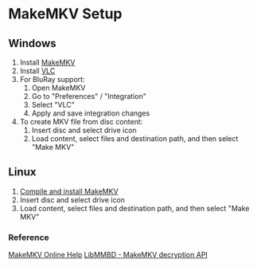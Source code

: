 # MakeMKV Setup

## Windows

1. Install [MakeMKV](https://www.makemkv.com/download/)
1. Install [VLC](https://www.videolan.org/vlc/)
1. For BluRay support:
    1. Open MakeMKV
    1. Go to "Preferences" / "Integration"
    1. Select "VLC"
    1. Apply and save integration changes
1. To create MKV file from disc content:
    1. Insert disc and select drive icon
    1. Load content, select files and destination path, and then select "Make MKV"

## Linux

1. [Compile and install MakeMKV](https://forum.makemkv.com/forum/viewtopic.php?f=3&t=224)
1. Insert disc and select drive icon
1. Load content, select files and destination path, and then select "Make MKV"

### Reference

[MakeMKV Online Help](https://www.makemkv.com/onlinehelp/)
[LibMMBD - MakeMKV decryption API](https://www.makemkv.com/libmmbd/)
